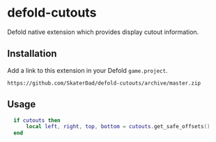 # defold-cutouts
Defold native extension which provides display cutout information.

## Installation
Add a link to this extension in your Defold `game.project`.

```
https://github.com/SkaterDad/defold-cutouts/archive/master.zip
```

## Usage
```lua
  if cutouts then
      local left, right, top, bottom = cutouts.get_safe_offsets()
  end
```
